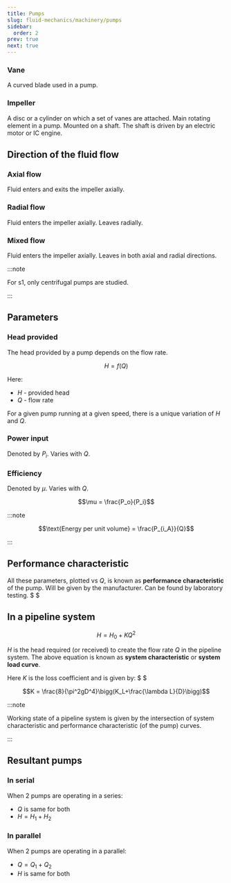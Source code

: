 ```yaml
---
title: Pumps
slug: fluid-mechanics/machinery/pumps
sidebar:
  order: 2
prev: true
next: true
---
```


### Vane

A curved blade used in a pump.

### Impeller

A disc or a cylinder on which a set of vanes are attached. Main rotating element
in a pump. Mounted on a shaft. The shaft is driven by an electric motor or IC
engine.

## Direction of the fluid flow

### Axial flow

Fluid enters and exits the impeller axially.

### Radial flow

Fluid enters the impeller axially. Leaves radially.

### Mixed flow

Fluid enters the impeller axially. Leaves in both axial and radial directions.

:::note

For s1, only centrifugal pumps are studied.

:::

## Parameters

### Head provided

The head provided by a pump depends on the flow rate.

```math
H=f(Q)
```

Here:

- $H$ - provided head
- $Q$ - flow rate

For a given pump running at a given speed, there is a unique variation of $H$
and $Q$.

### Power input

Denoted by $P_i$. Varies with $Q$.

### Efficiency

Denoted by $\mu$. Varies with $Q$.

```math
\mu = \frac{P_o}{P_i}
```

:::note

```math
\text{Energy per unit volume} = \frac{P_{i_A}}{Q}
```

:::

## Performance characteristic

All these parameters, plotted vs $Q$, is known as **performance characteristic**
of the pump. Will be given by the manufacturer. Can be found by laboratory
testing. $ $

## In a pipeline system

```math
H=H_0 + KQ^2
```

$H$ is the head required (or received) to create the flow rate $Q$ in the
pipeline system. The above equation is known as **system characteristic** or
**system load curve**.

Here $K$ is the loss coefficient and is given by: $ $

```math
K = \frac{8}{\pi^2gD^4}\bigg(K_L+\frac{\lambda L}{D}\bigg)
```

:::note

Working state of a pipeline system is given by the intersection of system
characteristic and performance characteristic (of the pump) curves.

:::

## Resultant pumps

### In serial

When 2 pumps are operating in a series:

- $Q$ is same for both
- $H = H_1 + H_2$

### In parallel

When 2 pumps are operating in a parallel:

- $Q = Q_1 + Q_2$
- $H$ is same for both
